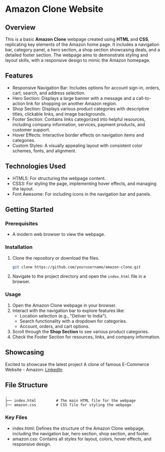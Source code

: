 # Amazon Clone Website 

## Overview 
This is a basic **Amazon Clone** webpage created using **HTML** and **CSS**, replicating key elements of the Amazon home page. It includes a navigation bar, category panel, a hero section, a shop section showcasing deals, and a detailed footer section. The webpage aims to demonstrate styling and layout skills, with a responsive design to mimic the Amazon homepage.

## Features 
- Responsive Navigation Bar: Includes options for account sign-in, orders, cart, search, and address selection. 
- Hero Section: Displays a large banner with a message and a call-to-action link for shopping on another Amazon region.
- Shop Section: Displays various product categories with descriptive titles, clickable links, and image backgrounds.
- Footer Section: Contains links categorized into helpful resources, including company information, services, payment products, and customer support.
- Hover Effects: Interactive border effects on navigation items and categories.
- Custom Styles: A visually appealing layout with consistent color schemes, fonts, and alignment. 

## Technologies Used 
- HTML5: For structuring the webpage content. 
- CSS3: For styling the page, implementing hover effects, and managing the layout. 
- Font Awesome: For including icons in the navigation bar and panels. 

## Getting Started 

### Prerequisites 
- A modern web browser to view the webpage. 

### Installation 
1. Clone the repository or download the files. 
   ```bash 
   git clone https://github.com/yourusername/amazon-clone.git 
   ``` 
2. Navigate to the project directory and open the `index.html` file in a browser. 

### Usage 
1. Open the Amazon Clone webpage in your browser. 
2. Interact with the navigation bar to explore features like:
   - Location selection (e.g., "Deliver to India"). 
   - Search functionality with a dropdown for categories. 
   - Account, orders, and cart options. 
3. Scroll through the **Shop Section** to see various product categories.
4. Check the Footer Section for resources, links, and company information.

## Showcasing

Excited to showcase the latest project A clone of famous E-Commerce Website - Amazon: [LinkedIn](https://www.linkedin.com/posts/deepak-patil-23772b252_webdevelopment-html-css-activity-7200015364141821953-DcwU/?utm_source=share&utm_medium=member_android)

## File Structure 

``` 
. 
├── index.html         # The main HTML file for the webpage 
├── amazon.css         # CSS file for styling the webpage 
``` 

### Key Files 
- index.html: Defines the structure of the Amazon Clone webpage, including the navigation bar, hero section, shop section, and footer.
- amazon.css: Contains all styles for layout, colors, hover effects, and responsive design. 
